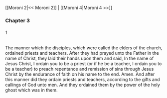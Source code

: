 [[Moroni 2|<< Moroni 2]]  |  [[Moroni 4|Moroni 4 >>]]

### Chapter 3
###### 1
The manner which the disciples, which were called the elders of the church, ordained priests and teachers. After they had prayed unto the Father in the name of Christ, they laid their hands upon them and said, In the name of Jesus Christ, I ordain you to be a priest (or if he be a teacher, I ordain you to be a teacher) to preach repentance and remission of sins through Jesus Christ by the endurance of faith on his name to the end. Amen. And after this manner did they ordain priests and teachers, according to the gifts and callings of God unto men. And they ordained them by the power of the holy ghost which was in them.